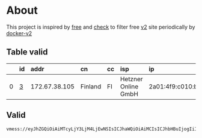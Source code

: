 
# About

This project is inspired by [free](https://github.com/freefq/free) and [check](https://github.com/yeahwu/check) to filter free [v2](https://github.com/v2fly/v2ray-core) site periodically by [docker-v2](https://hub.docker.com/r/v2ray/official)

    

## Table valid
|    | id                 | addr          | cn      | cc   | isp                 | ip                    | chatgpt          |
|---:|:-------------------|:--------------|:--------|:-----|:--------------------|:----------------------|:-----------------|
|  0 | [3](config/3.json) | 172.67.38.105 | Finland | FI   | Hetzner Online GmbH | 2a01:4f9:c010:baec::1 | Yes (Region: DE) |

## Valid
```
vmess://eyJhZGQiOiAiMTcyLjY3LjM4LjEwNSIsICJhaWQiOiAiMCIsICJhbHBuIjogIiIsICJmcCI6ICIiLCAiaG9zdCI6ICJoLmgzaW8uY28iLCAiaWQiOiAiZmNiZDVjMDctZmJhNS00ZmY5LWMxOWMtMDJlMDIzMjIwNjI4IiwgIm5ldCI6ICJ3cyIsICJwYXRoIjogImhvM2lubyIsICJwb3J0IjogIjIwOTYiLCAicHMiOiAiZ2l0aHViLmNvbS9mcmVlZnEgLSBcdTdmOGVcdTU2ZmRDbG91ZEZsYXJlXHU4MjgyXHU3MGI5IDMiLCAic2N5IjogImF1dG8iLCAic25pIjogImguaDNpby5jbyIsICJ0bHMiOiAidGxzIiwgInR5cGUiOiAiIiwgInYiOiAiMiJ9
```

